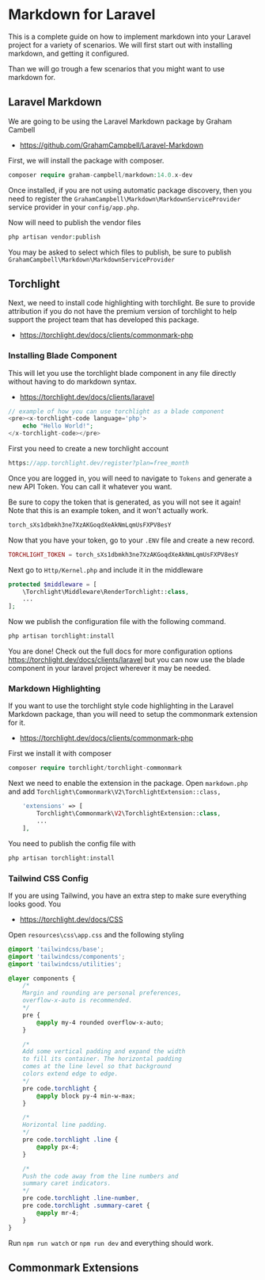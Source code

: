 # Markdown for Laravel
This is a complete guide on how to implement markdown into your Laravel project for a variety of scenarios. We will first start out with installing markdown, and getting it configured.

Than we will go trough a few scenarios that you might want to use markdown for.

## Laravel Markdown
We are going to be using the Laravel Markdown package by Graham Cambell
- https://github.com/GrahamCampbell/Laravel-Markdown

First, we will install the package with composer.
```php
composer require graham-campbell/markdown:14.0.x-dev
```
Once installed, if you are not using automatic package discovery, then you need to register the `GrahamCampbell\Markdown\MarkdownServiceProvider` service provider in your `config/app.php`.

Now will need to publish the vendor files
```php
php artisan vendor:publish
```
You may be asked to select which files to publish, be sure to publish `GrahamCampbell\Markdown\MarkdownServiceProvider`
## Torchlight
Next, we need to install code highlighting with torchlight. Be sure to provide attribution if you do not have the premium version of torchlight to help support the project team that has developed this package.
- https://torchlight.dev/docs/clients/commonmark-php

### Installing Blade Component
This will let you use the torchlight blade component in any file directly without having to do markdown syntax.
- https://torchlight.dev/docs/clients/laravel
```php
// example of how you can use torchlight as a blade component
<pre><x-torchlight-code language='php'>
    echo "Hello World!";
</x-torchlight-code></pre>
```

First you need to create a new torchlight account
```php
https://app.torchlight.dev/register?plan=free_month
```
Once you are logged in, you will need to navigate to `Tokens` and generate a new API Token. You can call it whatever you want.

Be sure to copy the token that is generated, as you will not see it again! Note that this is an example token, and it won't actually work.
```php
torch_sXs1dbmkh3ne7XzAKGoqdXeAkNmLqmUsFXPV8esY
```
Now that you have your token, go to your `.ENV` file and create a new record.
```php
TORCHLIGHT_TOKEN = torch_sXs1dbmkh3ne7XzAKGoqdXeAkNmLqmUsFXPV8esY
```
Next go to `Http/Kernel.php` and include it in the middleware
```php
protected $middleware = [
    \Torchlight\Middleware\RenderTorchlight::class,
    ...
];
```
Now we publish the configuration file with the following command.
```php
php artisan torchlight:install
```
You are done! Check out the full docs for more configuration options https://torchlight.dev/docs/clients/laravel but you can now use the blade component in your laravel project wherever it may be needed.

### Markdown Highlighting
If you want to use the torchlight style code highlighting in the Laravel Markdown package, than you will need to setup the commonmark extension for it.
- https://torchlight.dev/docs/clients/commonmark-php

First we install it with composer
```php
composer require torchlight/torchlight-commonmark
```
Next we need to enable the extension in the package. Open `markdown.php` and add `Torchlight\Commonmark\V2\TorchlightExtension::class,`
```php
    'extensions' => [
        Torchlight\Commonmark\V2\TorchlightExtension::class,
        ...
    ],
```
You need to publish the config file with
```php
php artisan torchlight:install
```

### Tailwind CSS Config
If you are using Tailwind, you have an extra step to make sure everything looks good. You
- https://torchlight.dev/docs/CSS

Open `resources\css\app.css` and the following styling
```css
@import 'tailwindcss/base';
@import 'tailwindcss/components';
@import 'tailwindcss/utilities';

@layer components {
    /*
    Margin and rounding are personal preferences,
    overflow-x-auto is recommended.
    */
    pre {
        @apply my-4 rounded overflow-x-auto;
    }

    /*
    Add some vertical padding and expand the width
    to fill its container. The horizontal padding
    comes at the line level so that background
    colors extend edge to edge.
    */
    pre code.torchlight {
        @apply block py-4 min-w-max;
    }

    /*
    Horizontal line padding.
    */
    pre code.torchlight .line {
        @apply px-4;
    }

    /*
    Push the code away from the line numbers and
    summary caret indicators.
    */
    pre code.torchlight .line-number,
    pre code.torchlight .summary-caret {
        @apply mr-4;
    }
}
```
Run `npm run watch` or `npm run dev` and everything should work.

## Commonmark Extensions

<!-- ## Blog Setup

Great series on Laracasts that provides more guidance and clarification on how to make the dynamic posts work.
- https://laracasts.com/series/laravel-8-from-scratch/episodes/8 -->
